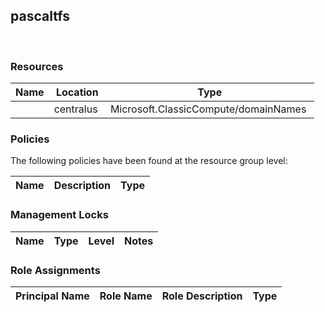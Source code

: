 
## pascaltfs 
 
### Resources


| Name | Location | Type |
| --- | --- | --- |
|   | centralus  | Microsoft.ClassicCompute/domainNames  |

### Policies
The following policies have been found at the resource group level: 

| Name | Description | Type |
| --- | --- | --- |

### Management Locks


| Name | Type | Level | Notes |
| --- | --- | --- | --- |

### Role Assignments


| Principal Name | Role Name | Role Description | Type |
| --- | --- | --- | --- |
